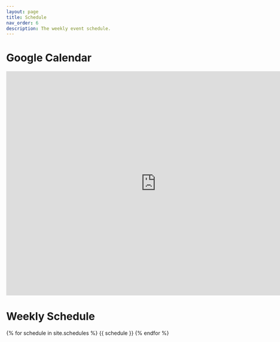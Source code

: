 ```yaml
---
layout: page
title: Schedule
nav_order: 6
description: The weekly event schedule.
---
```


# Google Calendar

<iframe src="https://calendar.google.com/calendar/embed?src=fc884cac707b61f05fff6d59ee9649631392dc7db347531781e1c97ca7daea2a%40group.calendar.google.com&ctz=Asia%2FTehran" style="border: 0" width="800" height="600" frameborder="0" scrolling="no"></iframe>

# Weekly Schedule

{% for schedule in site.schedules %}
{{ schedule }}
{% endfor %}
